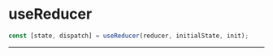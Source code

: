 # useReducer

```javascript
const [state, dispatch] = useReducer(reducer, initialState, init);
```

---
